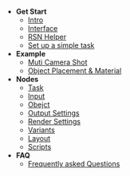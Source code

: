 + **Get Start**
    + [Intro](/Intro.md)
    + [Interface](Interface.md)
    + [RSN Helper](RSN_Helper.md)
    + [Set up a simple task](SetUpTask.md)
+ **Example**
    + [Muti Camera Shot](Example1.md)
    + [Object Placement & Material](Example2.md)
+ **Nodes**
    + [Task](NodeTask)	
    + [Input](NodeInput)
    + [Obejct](NodeObject)
    + [Output Settings](NodeOutput)
    + [Render Settings](NodeRender)
    + [Variants](/zh-cn/NodeVariants)
    + [Layout](NodeLayout)
    + [Scripts](NodeScripts)
+ **FAQ**
    + [Frequently asked Questions](FAQ.md)
